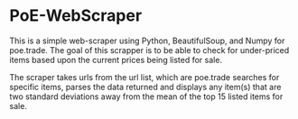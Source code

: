# PoE-WebScraper

This is a simple web-scraper using Python, BeautifulSoup, and Numpy for poe.trade. The goal of this scrapper is to be able to check for under-priced items based upon the current prices being listed for sale. 

The scraper takes urls from the url list, which are poe.trade searches for specific items, parses the data returned and displays any item(s) that are two standard deviations away from the mean of the top 15 listed items for sale. 
